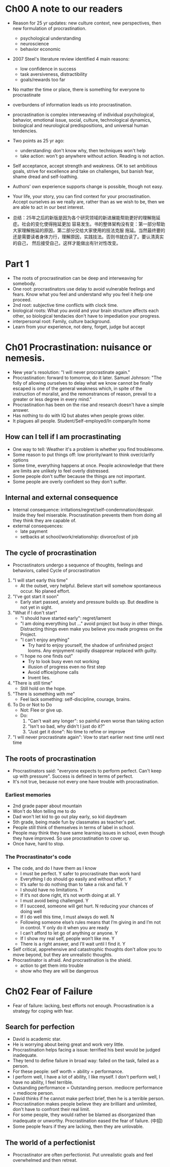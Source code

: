 # Ch00 A note to our readers

* Reason for 25 yr updates: new culture context, new perspectives, then new
  formulation of procrastination.
    * psychological understanding
    * neuroscience
    * behavior economic
* 2007 Steel's literature review identified 4 main reasons:
    * low confidence in success
    * task aversiveness, distractibility
    * goals/rewards too far
* No matter the time or place, there is something for everyone to procrastinate
* overburdens of information leads us into procrastination.
* procrastination is complex interweaving of individual psychological, behavior,
  emotional issue, social, culture, technological dynamics, biological and
  neurological predispositions, and universal human tendencies.
* Two points as 25 yr ago:
    * understanding: don't know why, then techniques won't help
    * take action: won't go anywhere without action. Reading is not action.
* Self acceptance, accept strength and weakness. OK to set ambitious goals,
  strive for excellence and take on challenges, but banish fear, shame dread and
  self-loathing.
* Authors' own experience supports change is possible, though not easy.
* Your life, your story, you can find context for your procrastination. Accept
  ourselves as we really are, rather than as we wish to be, then we are able to
  act in our best interest.

* 总结：25年之后的新版是因为各个研究领域的新进展能帮助更好的理解拖延症。社会的变化使得拖延更加
  容易发生。书的整体架构没有变：第一部分帮助大家理解拖延的原因，第二部分交给大家使用的技法克服
  拖延。当然最终要的还是需要读者身体力行，理解原因，实践技法。否则书就白读了。要认清真实的自己，
  然后接受自己，这样才能做出有针对性改变。

# Part 1

* The roots of procrastination can be deep and interweaving for somebody.
* One root: procrastinators use delay to avoid vulnerable feelings and fears. Know what you
  feel and understand why you feel it help one proceed.
* 2nd root: subjective time conflicts with clock time.
* biological roots: What you avoid and your brain structure affects each other, so biological
  tendacies don't have to impediation your progress.
* interpersonal root: Family, culture background.
* Learn from your experience, not deny, forget, judge but accept

# Ch01 Procrastination: nuisance or nemesis.

* New year's resolution: "I will never procrastinate again."
* Procrastination: forward to tomorrow, do it later. Samuel Johnson: "The folly
  of allowing ourselves to delay what we know cannot be finally escaped is one
  of the general weakness which, in spite of the instruction of moralist, and
  the remonstrances of reason, prevail to a greater or less degree in every mind."
* Procrastination has been on the rise and research doesn't have a simple answer.
* Has nothing to do with IQ but abates when people grows older.
* It plagues all people. Student/Self-employed/In company/In home

## How can I tell if I am procrastinating

* One way to tell: Weather it's a problem is whether you find troublesome.
* Some reason to put things off: low priority/want to think over/clarify options
* Some time, everything happens at once. People acknowledge that there are limits
  are unlikely to feel overly distressed.
* Some people don't suffer because the things are not important.
* Some people are overly confident so they don't suffer.

## Internal and external consequence

* Internal consequence: irritations/regret/self-condemnation/despair. Inside they
  feel miserable. Procrastination prevents them from doing all they think they
  are capable of.
* external consequences:
    * late payment
    * setbacks at school/work/relationship: divorce/lost of job

## The cycle of procrastination

* Procrastinators undergo a sequence of thoughts, feelings and behaviors, called
  Cycle of procrastination

1. "I will start early this time"
    * At the outset, very helpful. Believe start will somehow spontaneous occur.
      No planed effort.
2. "I've got start it soon"
    * Early start passed, anxiety and pressure builds up. But deadline is not yet
      in sight.
3. "What if I don't start"
    * "I should have started early": regret/lament
    * "I am doing everything but ..." avoid project but busy in other things.
      Distracting things even make you believe you made progress on the Project.
    * "I can't enjoy anything"
        * Try hard to enjoy yourself, the shadow of unfinished project looms.
      Any enjoyment rapidly disapprear replaced with guilty.
    * "I hope no one finds out"
        * Try to look busy even not working
        * illusion of progress even no first step
        * Avoid office/phone calls
        * Invent lies.
4. "There is still time"
    * Still hold on the hope.
5. "There is something with me"
    * Feel lack something: self-discipline, courage, brains.
6. To Do or Not to Do
    * Not: Flee or give up.
    * Do:
        1. "Can't wait any longer": so painful even worse than taking action
        2. "Isn't so bad, why didn't I just do it?"
        3. "Just get it done": No time to refine or improve
7. "I will never procrastinate again": Vow to start earlier next time until next time

## The roots of procrastination

* Procrastinators said: "everyone expects to perform perfect. Can't keep up with
  pressure". Success is defined in terms of perfect.
* It's not true, because not every one have trouble with procrastination.

### Earliest memories

* 2nd grade paper about mountain
* Won't do Mon telling me to do
* Dad won't let kid to go out play early, so kid daydream
* 5th grade, being made fun by classmates as teacher's pet.
* People still think of themselves in terms of label in school.
* People may think they have same learning issues in school, even though they
  have improved. So use procrastination to cover up.
* Once have, hard to stop.

### The Procrastinator's code

* The code, and do I have them as I know
  * I must be perfect. Y safer to procrastinate than work hard
  * Everything I do should go easily and without effort. Y
  * It’s safer to do nothing than to take a risk and fail. Y
  * I should have no limitations. Y
  * If it’s not done right, it’s not worth doing at all. Y
  * I must avoid being challenged. Y
  * If I succeed, someone will get hurt. N reducing your chances of doing well
  * If I do well this time, I must always do well. N
  * Following someone else’s rules means that I’m giving in and I’m not
  in control. Y only do it when you are ready
  * I can’t afford to let go of anything or anyone. Y
  * If I show my real self, people won’t like me. Y
  * There is a right answer, and I’ll wait until I find it. Y
* Self critical, apprehensive and catastrophic thoughts don't allow you to move
  beyond, but they are unrealistic thoughts.
* Procrastinator is afraid. And procrastination is the shield.
    * action to get them into trouble
    * show who they are will be dangerous

# Ch02 Fear of Failure

* Fear of failure: lacking, best efforts not enough. Procrastination is a strategy
  for coping with fear.

## Search for perfection

* David is academic star.
* He is worrying about being great and work very little.
* Procrastination helps facing a issue: terrified his best would be judged inadequate.
* They tend to define failure in broad way: failed on the task, failed as a person.
* For these people: self worth = ability = performance.
* I perform well, I have a lot of ability, I like myself. I don't perform well,
  I have no ability, I feel terrible.
* Outsanding performance = Outstanding person. mediocre performance = mediocre person.
* David thinks if he cannot make perfect brief, then he is a terrible person.
* Procrastination makes people believe they are brilliant and unlimited, don't
  have to confront their real limit.
* For some people, they would rather be blamed as disorganized than inadequate
  or unworthy. Procrastination eased the fear of failure. (中招)
* Some people fears if they are lacking, then they are unlovable.

## The world of a perfectionist

* Procrastinator are often perfectionist. Put unrealistic goals and feel overwhelmed
  and then retreat.
